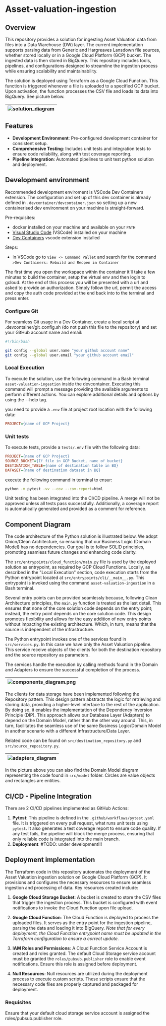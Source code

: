 # Asset-valuation-ingestion
## Overview

This repository provides a solution for ingesting Asset Valuation data from files into a Data Warehouse (DW) layer. The current implementation supports parsing data from Generic and Hargreaves Lansdown file sources, whether stored locally or in a Google Cloud Platform (GCP) bucket. The ingested data is then stored in BigQuery. This repository includes tools, pipelines, and configurations designed to streamline the ingestion process while ensuring scalability and maintainability.

The solution is deployed using Terraform as a Google Cloud Function. This function is triggered whenever a file is uploaded to a specified GCP bucket. Upon activation, the function processes the CSV file and loads its data into BigQuery. See picture below.

| ![solution_diagram](docs/images/solution-diagram.png)  |
|:----------------------------:|

## Features

- **Development Environment**: Pre-configured development container for consistent setup.
- **Comprehensive Testing**: Includes unit tests and integration tests to ensure code reliability, along with test coverage reporting.
- **Pipeline Integration**: Automated pipelines to unit test python solution and deployment.


## Development environment

Recommended development enviroment is VSCode Dev Containers extension. The configuration and set up of this dev container is already defined in `.devcontainer/devcontainer.json` so setting up a new containerised dev environment on your machine is straight-forward.

Pre-requisites:
- docker installed on your machine and available on your `PATH`
- [Visual Studio Code](https://code.visualstudio.com/) (VSCode) installed on your machine
- [Dev Containers](https://marketplace.visualstudio.com/items?itemName=ms-vscode-remote.remote-containers) vscode extension installed

Steps:
- In VSCode go to `View -> Command Pallet` and search for the command `>Dev Containers: Rebuild and Reopen in Container`

The first time you open the workspace within the container it'll take a few minutes to build the container, setup the virtual env and then login to gcloud. At the end of this process you will be presented with a url and asked to provide an authorization. Simply follow the url, permit the access and copy the auth code provided at the end back into to the terminal and press enter. 

### Configure Git 

For seamless Git usage in a Dev Container, create a local script at .devcontainer/git_config.sh (do not push this file to the repository) and set your GitHub account name and email:

```bash
#!/bin/bash

git config --global user.name "your github account name"
git config --global user.email "your github account email"
```

### Local Execution

To execute the solution, use the following command in a Bash terminal `asset-valuation-ingestion` inside the devcontainer. Executing this command will prompt a message providing the available arguments to perform different actions. You can explore additional details and options by using the --help tag.

you need to provide a `.env` file at project root location with the following data:

```ini
PROJECT={name of GCP Project}
```

### Unit tests

To execute tests, provide a `tests/.env` file with the following data:

```ini
PROJECT={name of GCP Project}
SOURCE_BUCKET={If file in GCP Bucket, name of bucket}
DESTINATION_TABLE={name of destination table in BQ}
DATASET={name of destination dataset in BQ}
```

execute the following command in terminal to ensur:

```bash
python -m pytest -vv --cov --cov-report=html
```

Unit testing has been integrated into the CI/CD pipeline. A merge will not be approved unless all tests pass successfully. Additionally, a coverage report is automatically generated and provided as a comment for reference.

## Component Diagram

The code architecture of the Python solution is illustrated below. We adopt Onion/Clean Architecture, so ensuring that our Business Logic (Domain Model) has no dependencies. Our goal is to follow SOLID principles, promoting seamless future changes and enhancing code clarity.

The `src/entrypoints/cloud_function/main.py` file is used by the deployed solution as entrypoint, as required by GCP Cloud Functions. Locally, as described in the "Local Execution" section, code execution starts from the Python entrypoint located at `src/entrypoints/cli/__main__.py`. This entrypoint is invoked using the command `asset-valuation-ingestion` in a Bash terminal. 

Several entry points can be provided seamlessly because, following Clean Architecture principles, the `main.py` function is treated as the last detail. This ensures that none of the core solution code depends on the entry point; instead, the entry point depends on the core solution code. This design promotes flexibility and allows for the easy addition of new entry points without impacting the existing architecture. Which, in turn, means that the source is independent of the infrastructure. 

The Python entrypoint invokes one of the services found in `src/services.py`. In this case we have only the Asset Valuation pipeline. This service receive objects of the clients for both the destination repository and the source repository as parameters.

The services handle the execution by calling methods found in the Domain and Adapters to ensure the successful completion of the process.

| ![components_diagram.png](docs/images/components-diagram.png) |
|:----------------------------:|

The clients for data storage have been implemented following the Repository pattern. This design pattern abstracts the logic for retrieving and storing data, providing a higher-level interface to the rest of the application. By doing so, it enables the implementation of the Dependency Inversion Principle (DIP). This approach allows our Database Layer (Adapters) to depend on the Domain Model, rather than the other way around. This, in turn, facilitates the seamless use of the same Business Logic/Domain Model in another scenario with a different Infrastructure/Data Layer.

Related code can be found on `src/destination_repository.py` and `src/source_repository.py`.

| ![adapters_diagram](docs/images/adapters-diagram.png) |
|:----------------------------:|

In the picture above you can also find the Domain Model diagram representing the code found in `src/model` folder. Circles are value objects and rectangles are entities.

## CI/CD - Pipeline Integration
There are 2 CI/CD pipelines implemented as GitHub Actions:

1. **Pytest**: This pipeline is defined in the `.github/workflows/pytest.yaml` file. It is triggered on every pull request, what runs unit tests using `pytest`. It also generates a test coverage report to ensure code quality. If any test fails, the pipeline will block the merge process, ensuring that only reliable code is integrated into the main branch.
2. **Deployment**: #TODO: under development!!!

## Deployment implementation

The Terraform code in this repository automates the deployment of the Asset Valuation ingestion solution on Google Cloud Platform (GCP). It provisions and configures the necessary resources to ensure seamless ingestion and processing of data. Key resources created include:

1. **Google Cloud Storage Bucket**: A bucket is created to store the CSV files that trigger the ingestion process. This bucket is configured with event notifications to invoke the Cloud Function upon file upload.

2. **Google Cloud Function**: The Cloud Function is deployed to process the uploaded files. It serves as the entry point for the ingestion pipeline, parsing the data and loading it into BigQuery. _Note that for every deployment, the Cloud Function entrypoint name must be updated in the Terraform configuration to ensure a correct update_.

3. **IAM Roles and Permissions**: A Cloud Function Service Account is created and roles granted. The default Cloud Storage service account must be granted the `roles/pubsub.publisher` role to enable event notifications. Ensure this role is assigned before deployment.

4. **Null Resources**: Null resources are utilized during the deployment process to execute custom scripts. These scripts ensure that the necessary code files are properly captured and packaged for deployment.

### Requisites

Ensure that your default cloud storage service account is assigned the roles/pubsub.publisher role.
